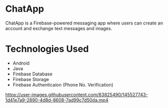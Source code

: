 # ChatApp
ChatApp is a Firebase-powered messaging app where users can create an account and exchange text messages and images.
# Technologies Used
* Android
* Java
* Firebase Database
* Firebase Storage
* Firebase Authenticaion (Phone No. Verification) 

https://user-images.githubusercontent.com/83825490/145527743-1d41e7a9-2890-4d8d-8608-7ad99c7d50da.mp4

